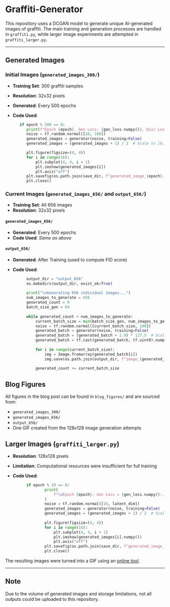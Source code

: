 # Graffiti-Generator

This repository uses a DCGAN model to generate unique AI-generated images of graffiti. The main training and generation processes are handled in `graffiti.py`, while larger image experiments are attempted in `graffiti_larger.py`.

---

## Generated Images

### Initial Images (`generated_images_300/`)

* **Training Set**: 300 graffiti samples
* **Resolution**: 32x32 pixels
* **Generated**: Every 500 epochs
* **Code Used**:

  ```python
     if epoch % 500 == 0:
        print(f"Epoch {epoch}, Gen Loss: {gen_loss.numpy()}, Disc Loss: {disc_loss.numpy()}")
        noise = tf.random.normal([16, 100])
        generated_images = generator(noise, training=False)
        generated_images = (generated_images + 1) / 2  # Scale to [0, 1]

        plt.figure(figsize=(4, 4))
        for i in range(16):
            plt.subplot(4, 4, i + 1)
            plt.imshow(generated_images[i])
            plt.axis("off")
        plt.savefig(os.path.join(save_dir, f"generated_image_{epoch}.png"))
        plt.close()
  ```

### Current Images (`generated_images_656/` and `output_656/`)

* **Training Set**: All 656 images
* **Resolution**: 32x32 pixels

#### `generated_images_656/`

* **Generated**: Every 500 epochs
* **Code Used**: *Same as above*

#### `output_656/`

* **Generated**: After Training (used to compute FID score)
* **Code Used**:

  ```python
        output_dir = "output_656"
        os.makedirs(output_dir, exist_ok=True)
        
        print("\nGenerating 656 individual images...")
        num_images_to_generate = 656
        generated_count = 0
        batch_size_gen = 64
        
        while generated_count < num_images_to_generate:
            current_batch_size = min(batch_size_gen, num_images_to_generate - generated_count)
            noise = tf.random.normal([current_batch_size, 100])
            generated_batch = generator(noise, training=False)
            generated_batch = (generated_batch + 1.0) * 127.5  # Scale to [0, 255]
            generated_batch = tf.cast(generated_batch, tf.uint8).numpy()
        
            for i in range(current_batch_size):
                img = Image.fromarray(generated_batch[i])
                img.save(os.path.join(output_dir, f"image_{generated_count + i + 1}.png"))
        
            generated_count += current_batch_size
  ```

## Blog Figures

All figures in the blog post can be found in `blog_figures/` and are sourced from:

* `generated_images_300/`
* `generated_images_656/`
* `output_656/`
* One GIF created from the 128x128 image generation attempts

## Larger Images (`graffiti_larger.py`)

* **Resolution**: 128x128 pixels
* **Limitation**: Computational resources were insufficient for full training
* **Code Used**:

  ```python
        if epoch % 10 == 0:
                print(
                    f"\nEpoch {epoch}: Gen Loss = {gen_loss.numpy():.4f}, Disc Loss = {disc_loss.numpy():.4f}"
                )
                noise = tf.random.normal([16, latent_dim])
                generated_images = generator(noise, training=False)
                generated_images = (generated_images + 1) / 2  # Scale to [0, 1]
        
                plt.figure(figsize=(4, 4))
                for i in range(16):
                    plt.subplot(4, 4, i + 1)
                    plt.imshow(generated_images[i].numpy())
                    plt.axis("off")
                plt.savefig(os.path.join(save_dir, f"generated_image_{epoch}.png"))
                plt.close()
  ```

The resulting images were turned into a GIF using an [online tool](https://ezgif.com/).

---

## Note

Due to the volume of generated images and storage limitations, not all outputs could be uploaded to this repository.
